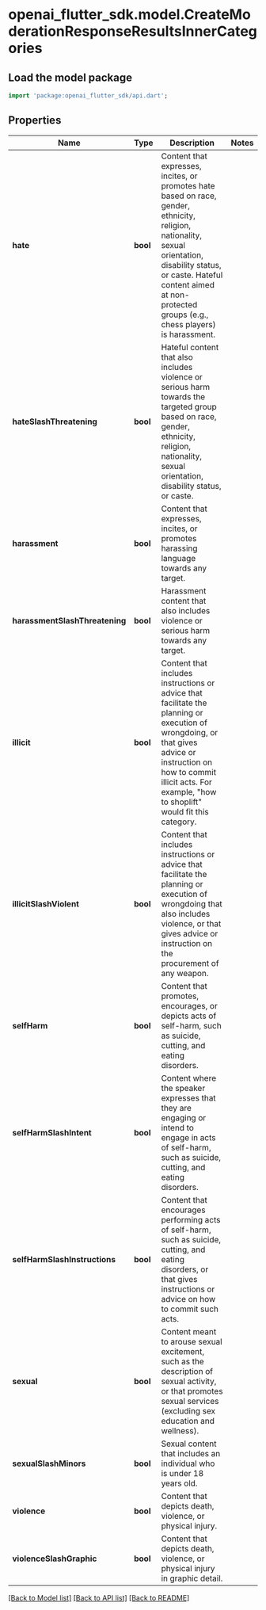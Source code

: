 # openai_flutter_sdk.model.CreateModerationResponseResultsInnerCategories

## Load the model package
```dart
import 'package:openai_flutter_sdk/api.dart';
```

## Properties
Name | Type | Description | Notes
------------ | ------------- | ------------- | -------------
**hate** | **bool** | Content that expresses, incites, or promotes hate based on race, gender, ethnicity, religion, nationality, sexual orientation, disability status, or caste. Hateful content aimed at non-protected groups (e.g., chess players) is harassment. | 
**hateSlashThreatening** | **bool** | Hateful content that also includes violence or serious harm towards the targeted group based on race, gender, ethnicity, religion, nationality, sexual orientation, disability status, or caste. | 
**harassment** | **bool** | Content that expresses, incites, or promotes harassing language towards any target. | 
**harassmentSlashThreatening** | **bool** | Harassment content that also includes violence or serious harm towards any target. | 
**illicit** | **bool** | Content that includes instructions or advice that facilitate the planning or execution of wrongdoing, or that gives advice or instruction on how to commit illicit acts. For example, \"how to shoplift\" would fit this category. | 
**illicitSlashViolent** | **bool** | Content that includes instructions or advice that facilitate the planning or execution of wrongdoing that also includes violence, or that gives advice or instruction on the procurement of any weapon. | 
**selfHarm** | **bool** | Content that promotes, encourages, or depicts acts of self-harm, such as suicide, cutting, and eating disorders. | 
**selfHarmSlashIntent** | **bool** | Content where the speaker expresses that they are engaging or intend to engage in acts of self-harm, such as suicide, cutting, and eating disorders. | 
**selfHarmSlashInstructions** | **bool** | Content that encourages performing acts of self-harm, such as suicide, cutting, and eating disorders, or that gives instructions or advice on how to commit such acts. | 
**sexual** | **bool** | Content meant to arouse sexual excitement, such as the description of sexual activity, or that promotes sexual services (excluding sex education and wellness). | 
**sexualSlashMinors** | **bool** | Sexual content that includes an individual who is under 18 years old. | 
**violence** | **bool** | Content that depicts death, violence, or physical injury. | 
**violenceSlashGraphic** | **bool** | Content that depicts death, violence, or physical injury in graphic detail. | 

[[Back to Model list]](../README.md#documentation-for-models) [[Back to API list]](../README.md#documentation-for-api-endpoints) [[Back to README]](../README.md)


